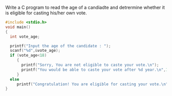 Write a C program to read the age of a candiadte and detrermine whether it is eligible for casting his/her own vote.

```c
#include <stdio.h>
void main()
{
  int vote_age;

  printf("Input the age of the candidate : ");
  scanf("%d",&vote_age);
  if (vote_age<18)
     {
       printf("Sorry, You are not eligible to caste your vote.\n");
       printf("You would be able to caste your vote after %d year.\n",18-vote_age);
     }
  else
     printf("Congratulation! You are eligible for casting your vote.\n");
}
```
